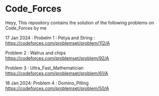 # Code_Forces

Heyy, This repository contains the solution of the following problems on Code_Forces by me 

17 Jan 2024 :
Probelm 1 : Petya and String :
https://codeforces.com/problemset/problem/112/A

Problem 2 : Walrus and chips
https://codeforces.com/problemset/problem/92/A

Problem 3 : Ultra_Fast_Mathematician
https://codeforces.com/problemset/problem/61/A

18 Jan 2024:
Problem 4 : Domino_Pilling
https://codeforces.com/problemset/problem/50/A
